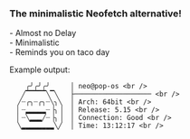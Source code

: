 ### The minimalistic Neofetch alternative!

<p>
- Almost no Delay <br />
- Minimalistic <br />
- Reminds you on taco day <br />

Example output: <br /></p>
```
    ╭╯╭╯╭╯     │ neo@pop-os <br />
   ╱▔▔▔▔▔╲▔╲   ├─────────────────── <br />
  ╱┈╭╮┈╭╮┈╲╮╲  │ Arch: 64bit <br />
  ▏┈▂▂▂▂▂┈▕╮▕  │ Release: 5.15 <br />
  ▏┈╲▂▂▂╱┈▕╮▕  │ Connection: Good <br />
  ╲▂▂▂▂▂▂▂▂╲╱  │ Time: 13:12:17 <br />
  
```
